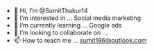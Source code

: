 - 👋 Hi, I’m @SumitThakur14
- 👀 I’m interested in ... Social media marketing
- 🌱 I’m currently learning ... Google ads
- 💞️ I’m looking to collaborate on ...
- 📫 How to reach me ... sumit186@outlook.com

<!---
SumitThakur14/SumitThakur14 is a ✨ special ✨ repository because its `README.md` (this file) appears on your GitHub profile.
You can click the Preview link to take a look at your changes.
--->
